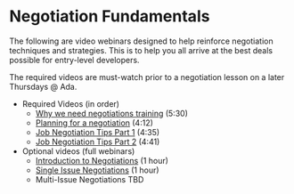 # Negotiation Fundamentals

The following are video webinars designed to help reinforce negotiation techniques and strategies.  This is to help you all arrive at the best deals possible for entry-level developers.

The required videos are must-watch prior to a negotiation lesson on a later Thursdays @ Ada.

- Required Videos (in order)
  - [Why we need negotiations training](https://player.mediaamp.io/p/U8-EDC/7xghIAXCClvt/select/media/ZpcYXJ8n_d53) (5:30)
  - [Planning for a negotiation](https://player.mediaamp.io/p/U8-EDC/7xghIAXCClvt/select/media/CAZ9zvkz65Wm) (4:12)
  - [Job Negotiation Tips Part 1](https://player.mediaamp.io/p/U8-EDC/7xghIAXCClvt/select/media/CzHmcOmA3Ms_) (4:35)
  - [Job Negotiation Tips Part 2](https://player.mediaamp.io/p/U8-EDC/7xghIAXCClvt/select/media/f6Lyun6_WT98) (4:41)
- Optional videos (full webinars)
  - [Introduction to Negotiations](https://www.youtube.com/watch?v=ps4OiLP_rzk&feature=emb_title) (1 hour)
  - [Single Issue Negotiations](https://www.youtube.com/watch?v=TKqZQmZ3sVI&feature=emb_title) (1 hour)
  - Multi-Issue Negotiations TBD



